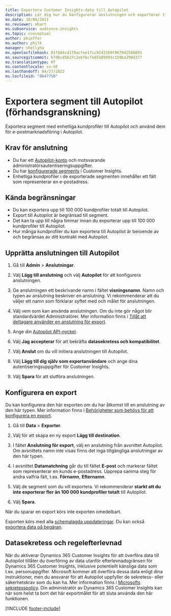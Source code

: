 ```yaml
---
title: Exportera Customer Insights-data till Autopilot
description: Lär dig hur du konfigurerar anslutningen och exporterar till Autopilot.
ms.date: 10/08/2021
ms.reviewer: mhart
ms.subservice: audience-insights
ms.topic: conceptual
author: pkieffer
ms.author: philk
manager: shellyha
ms.openlocfilehash: 01fb04cd1f0acfee1fcc9243269f967942580891
ms.sourcegitcommit: b7dbcd5627c2ebfbcfe65589991c159ba290d377
ms.translationtype: HT
ms.contentlocale: sv-SE
ms.lasthandoff: 04/27/2022
ms.locfileid: "8647750"
---
```

# <a name="export-segments-to-autopilot-preview"></a>Exportera segment till Autopilot (förhandsgranskning)

Exportera segment med enhetliga kundprofiler till Autopilot och använd dem för e-postmarknadsföring i Autopilot. 

## <a name="prerequisites-for-a-connection"></a>Krav för anslutning

-   Du har ett [Autopilot-konto](https://www.autopilothq.com/) och motsvarande administratörsautentiseringsuppgifter.
-   Du har [konfigurerade segments](segments.md) i Customer Insights.
-   Enhetliga kundprofiler i de exporterade segmenten innehåller ett fält som representerar en e-postadress.

## <a name="known-limitations"></a>Kända begränsningar

- Du kan exportera upp till 100 000 kundprofiler totalt till Autopilot.
- Export till Autopilot är begränsad till segment.
- Det kan ta upp till några timmar innan du exporterar upp till 100 000 kundprofiler till Autopilot. 
- Hur många kundprofiler du kan exportera till Autopilot är beroende av och begränsas av ditt kontrakt med Autopilot.

## <a name="set-up-connection-to-autopilot"></a>Upprätta anslutningen till Autopilot

1. Gå till **Admin** > **Anslutningar**.

1. Välj **Lägg till anslutning** och välj **Autopilot** för att konfigurera anslutningen.

1. Ge anslutningen ett beskrivande namn i fältet **visningsnamn**. Namn och typen av anslutning beskriver en anslutning. Vi rekommenderar att du väljer ett namn som förklarar syftet med och målet för anslutningen.

1. Välj vem som kan använda anslutningen. Om du inte gör något blir standardvärdet Administratörer. Mer information finns i [Tillåt att deltagare använder en anslutning för export](connections.md#allow-contributors-to-use-a-connection-for-exports).

1. Ange din [Autopilot API-nyckel](https://autopilot.docs.apiary.io/#).

1. Välj **Jag accepterar** för att bekräfta **datasekretess och kompatibilitet**.

1. Välj **Anslut** om du vill initiera anslutningen till Autopilot.

1. Välj **Lägg till dig själv som exportanvändare** och ange dina autentiseringsuppgifter för Customer Insights.

1. Välj **Spara** för att slutföra anslutningen.

## <a name="configure-an-export"></a>Konfigurera en export

Du kan konfigurera den här exporten om du har åtkomst till en anslutning av den här typen. Mer information finns i [Behörigheter som behövs för att konfigurera en export](export-destinations.md#set-up-a-new-export).

1. Gå till **Data** > **Exporter**.

1. Välj för att skapa en ny export **Lägg till destination**.

1. I fältet **Anslutning för export**, välj en anslutning från avsnittet Autopilot. Om avsnittets namn inte visas finns det inga tillgängliga anslutningar av den här typen.

1. I avsnittet **Datamatchning** går du till fältet **E-post** och markerar fältet som representerar en kunds e-postadress. Upprepa samma steg för andra valfria fält, t.ex. **Förnamn**, **Efternamn**.

1. Välj de segment som du vill exportera. Vi rekommenderar **starkt att du inte exporterar fler än 100 000 kundprofiler totalt** till Autopilot. 

1. Välj **Spara**.

När du sparar en export körs inte exporten omedelbart.

Exporten körs med alla [schemalagda uppdateringar](system.md#schedule-tab). Du kan också [exportera data på begäran](export-destinations.md#run-exports-on-demand). 

## <a name="data-privacy-and-compliance"></a>Datasekretess och regelefterlevnad

När du aktiverar Dynamics 365 Customer Insights för att överföra data till Autopilot tillåter du överföring av data utanför efterlevnadsgränsen för Dynamics 365 Customer Insights, inklusive potentiellt känsliga data som t.ex. personuppgifter. Microsoft kommer att överföra dessa data enligt dina instruktioner, men du ansvarar för att Autopilot uppfyller de sekretess- eller säkerhetskrav som du kan ha. Mer information finns i [Microsofts sekretesspolicy](https://go.microsoft.com/fwlink/?linkid=396732).
Din administratör av Dynamics 365 Customer Insights kan när som helst ta bort det här exportmålet för att sluta använda den här funktionen.


[!INCLUDE [footer-include](includes/footer-banner.md)]
